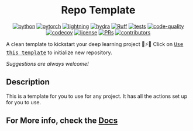 <center>

# Repo Template

[![python](https://img.shields.io/badge/-Python_3.8_%7C_3.9_%7C_3.10-blue?logo=python&logoColor=white)](https://github.com/pre-commit/pre-commit)
[![pytorch](https://img.shields.io/badge/PyTorch_2.0+-ee4c2c?logo=pytorch&logoColor=white)](https://pytorch.org/get-started/locally/)
[![lightning](https://img.shields.io/badge/-Lightning_2.0+-792ee5?logo=pytorchlightning&logoColor=white)](https://pytorchlightning.ai/)
[![hydra](https://img.shields.io/badge/Config-Hydra_1.3-89b8cd)](https://hydra.cc/)
[![Ruff](https://img.shields.io/endpoint?url=https://raw.githubusercontent.com/astral-sh/ruff/main/assets/badge/v2.json)](https://github.com/astral-sh/ruff)
[![tests](https://github.com/Mai0313/whisper2subtitle/actions/workflows/test.yml/badge.svg)](https://github.com/Mai0313/whisper2subtitle/actions/workflows/test.yml)
[![code-quality](https://github.com/Mai0313/whisper2subtitle/actions/workflows/code-quality-check.yml/badge.svg)](https://github.com/Mai0313/whisper2subtitle/actions/workflows/code-quality-check.yml)
[![codecov](https://codecov.io/gh/Mai0313/whisper2subtitle/branch/master/graph/badge.svg)](https://codecov.io/gh/Mai0313/whisper2subtitle)
[![license](https://img.shields.io/badge/License-MIT-green.svg?labelColor=gray)](https://github.com/Mai0313/whisper2subtitle/tree/master?tab=License-1-ov-file)
[![PRs](https://img.shields.io/badge/PRs-welcome-brightgreen.svg)](https://github.com/Mai0313/whisper2subtitle/pulls)
[![contributors](https://img.shields.io/github/contributors/Mai0313/whisper2subtitle.svg)](https://github.com/Mai0313/whisper2subtitle/graphs/contributors)

</center>

A clean template to kickstart your deep learning project 🚀⚡🔥
Click on [<kbd>Use this template</kbd>](https://github.com/Mai0313/whisper2subtitle/generate) to initialize new repository.

_Suggestions are always welcome!_

## Description

This is a template for you to use for any project. It has all the actions set up for you to use.

## For More info, check the [Docs](https://mai0313.github.io/whisper2subtitle/)
